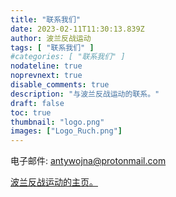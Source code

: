 ```yaml
---
title: "联系我们"
date: 2023-02-11T11:30:13.839Z
author: 波兰反战运动
tags: [ "联系我们" ]
#categories: [ "联系我们" ]
nodateline: true
noprevnext: true
disable_comments: true
description: "与波兰反战运动的联系。"
draft: false
toc: true
thumbnail: "logo.png"
images: ["Logo_Ruch.png"]
---
```

电子邮件: antywojna@protonmail.com


[波兰反战运动的主页。](https://polskiruchantywojenny.com "波兰反战运动的主页。")

